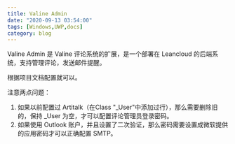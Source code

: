 ```yaml
---
title: Valine Admin
date: "2020-09-13 03:54:00"
tags: [Windows,UWP,docs]
category: blog
---
```

Valine Admin 是 Valine 评论系统的扩展，是一个部署在 Leancloud 的后端系统，支持管理评论，发送邮件提醒。

<!-- more -->

根据项目文档配置就可以。

注意两点问题：

1. 如果以前配置过 Artitalk（在Class "\_User"中添加过行），那么需要删除旧的，保持 \_User 为空，才可以配置评论管理员登录密码。
2. 如果使用 Outlook 账户，并且设置了二次验证，那么密码需要设置成微软提供的应用密码才可以正确配置 SMTP。